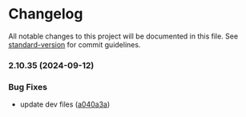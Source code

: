 # Changelog

All notable changes to this project will be documented in this file. See [standard-version](https://github.com/conventional-changelog/standard-version) for commit guidelines.

### 2.10.35 (2024-09-12)


### Bug Fixes

* update dev files ([a040a3a](https://github.com/robertbruno/pgnotify-rabbitmq/commit/a040a3af679bc9963c61a461059a050b78ac2fa4))
